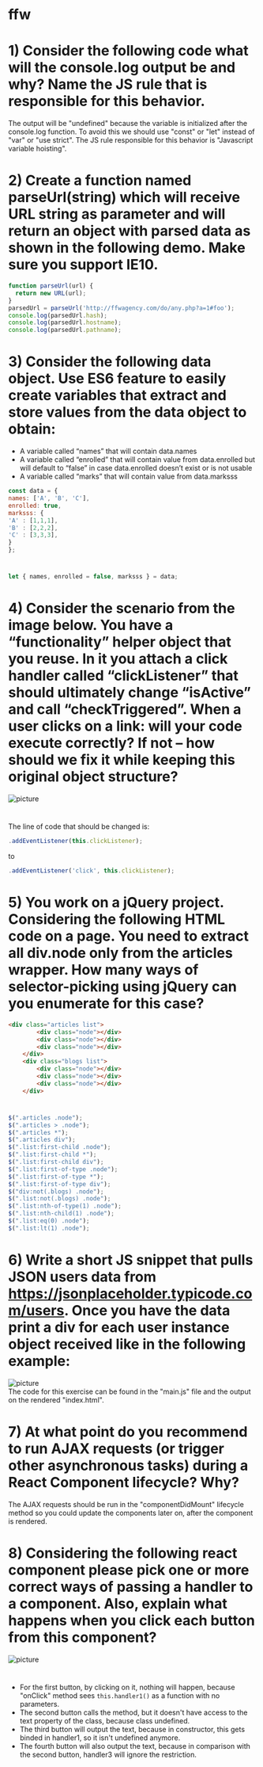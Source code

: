 # ffw

# 1) Consider the following code what will the console.log output be and why? Name the JS rule that is responsible for this behavior.
The output will be "undefined" because the variable is initialized after the console.log function. To avoid this we should use "const" or "let" instead of "var" or "use strict". The JS rule responsible for this behavior is "Javascript variable hoisting".
#
#
# 2) Create a function named parseUrl(string) which will receive URL string as parameter and will return an object with parsed data as shown in the following demo. Make sure you support IE10.
```javascript
function parseUrl(url) {
  return new URL(url);
}
parsedUrl = parseUrl('http://ffwagency.com/do/any.php?a=1#foo');
console.log(parsedUrl.hash);
console.log(parsedUrl.hostname);
console.log(parsedUrl.pathname);
```
#
#

# 3) Consider the following data object. Use ES6 feature to easily create variables that extract and store values from the data object to obtain:
-	A variable called “names” that will contain data.names
-	A variable called “enrolled” that will contain value from data.enrolled but will default to “false” in case data.enrolled doesn’t exist or is not usable
-	A variable called “marks” that will contain value from data.marksss
```javascript
const data = {
names: ['A', 'B', 'C'],
enrolled: true,
marksss: {
'A' : [1,1,1],
'B' : [2,2,2],
'C' : [3,3,3],
}
};
```
#
```javascript
let { names, enrolled = false, marksss } = data;
```
#
#

# 4) Consider the scenario from the image below. You have a “functionality” helper object that you reuse. In it you attach a click handler called “clickListener” that should ultimately change “isActive” and call “checkTriggered”. When a user clicks on a link: will your code execute correctly? If not – how should we fix it while keeping this original object structure?
![picture](https://static.md/0c09d7b7ed1ba9768a74e84aa27a8fe3.png)
#
The line of code that should be changed is:  
```javascript
.addEventListener(this.clickListener);
```
to   
```javascript
.addEventListener('click', this.clickListener);
```
# 
#

# 5) You work on a jQuery project. Considering the following HTML code on a page. You need to extract all div.node only from the articles wrapper. How many ways of selector-picking using jQuery can you enumerate for this case?
```html
<div class="articles list">
        <div class="node"></div>
        <div class="node"></div>
        <div class="node"></div>
    </div>
    <div class="blogs list">
        <div class="node"></div>
        <div class="node"></div>
        <div class="node"></div>
    </div>
```
#
```javascript
$(".articles .node");
$(".articles > .node");
$(".articles *");
$(".articles div");
$(".list:first-child .node");
$(".list:first-child *");
$(".list:first-child div");
$(".list:first-of-type .node");
$(".list:first-of-type *");
$(".list:first-of-type div");
$("div:not(.blogs) .node");
$(".list:not(.blogs) .node");
$(".list:nth-of-type(1) .node");
$(".list:nth-child(1) .node");
$(".list:eq(0) .node");
$(".list:lt(1) .node");
```
#
#

# 6) Write a short JS snippet that pulls JSON users data from https://jsonplaceholder.typicode.com/users. Once you have the data print a div for each user instance object received like in the following example:
![picture](https://static.md/6bf9af69751af9f3844a2db07d22a539.png)  
The code for this exercise can be found in the "main.js" file and the output on the rendered "index.html".
#
#

# 7) At what point do you recommend to run AJAX requests (or trigger other asynchronous tasks) during a React Component lifecycle? Why?
The AJAX requests should be run in the "componentDidMount" lifecycle method so you could update the components later on, after the component is rendered.
#

# 8) Considering the following react component please pick one or more correct ways of passing a handler to a component. Also, explain what happens when you click each button from this component?
![picture](https://static.md/15694b07b62f60ae0cab1c3e623e6a10.png)  
#
- For the first button, by clicking on it, nothing will happen, because "onClick" method sees `this.handler1()` as a function with no parameters.  
- The second button calls the method, but it doesn't have access to the text property of the class, because class undefined.  
- The third button will output the text, because in constructor, this gets binded in handler1, so it isn't undefined anymore.  
- The fourth button will also output the text, because in comparison with the second button, handler3 will ignore the restriction.